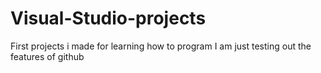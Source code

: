 # Visual-Studio-projects
First projects i made for learning how to program
I am just testing out the features of github
